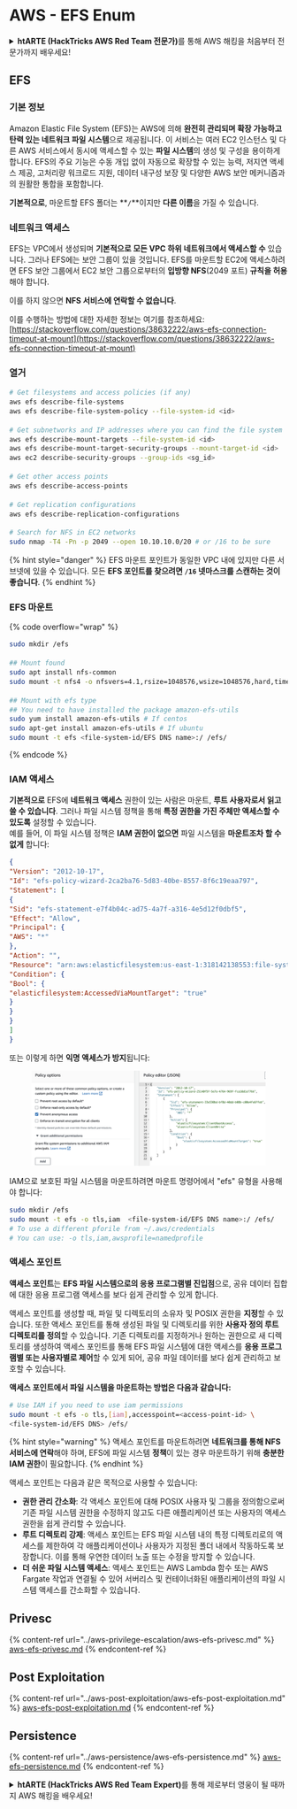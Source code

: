 # AWS - EFS Enum

<details>

<summary><strong>htARTE (HackTricks AWS Red Team 전문가)</strong>를 통해 AWS 해킹을 처음부터 전문가까지 배우세요!</summary>

HackTricks를 지원하는 다른 방법:

* **회사를 HackTricks에서 광고하거나 HackTricks를 PDF로 다운로드**하고 싶다면 [**구독 요금제**](https://github.com/sponsors/carlospolop)를 확인하세요!
* [**공식 PEASS & HackTricks 스왜그**](https://peass.creator-spring.com)를 구매하세요
* [**The PEASS Family**](https://opensea.io/collection/the-peass-family)를 발견하세요, 당사의 독점 [**NFTs**](https://opensea.io/collection/the-peass-family) 컬렉션
* 💬 [**디스코드 그룹**](https://discord.gg/hRep4RUj7f) 또는 [**텔레그램 그룹**](https://t.me/peass)에 **가입**하거나 **트위터** 🐦 [**@hacktricks\_live**](https://twitter.com/hacktricks\_live)를 **팔로우**하세요.
* **HackTricks** 및 **HackTricks Cloud** github 저장소에 PR을 제출하여 **해킹 트릭을 공유**하세요.

</details>

## EFS

### 기본 정보

Amazon Elastic File System (EFS)는 AWS에 의해 **완전히 관리되며 확장 가능하고 탄력 있는 네트워크 파일 시스템**으로 제공됩니다. 이 서비스는 여러 EC2 인스턴스 및 다른 AWS 서비스에서 동시에 액세스할 수 있는 **파일 시스템**의 생성 및 구성을 용이하게 합니다. EFS의 주요 기능은 수동 개입 없이 자동으로 확장할 수 있는 능력, 저지연 액세스 제공, 고처리량 워크로드 지원, 데이터 내구성 보장 및 다양한 AWS 보안 메커니즘과의 원활한 통합을 포함합니다.

**기본적으로**, 마운트할 EFS 폴더는 **`/`**이지만 **다른 이름**을 가질 수 있습니다.

### 네트워크 액세스

EFS는 VPC에서 생성되며 **기본적으로 모든 VPC 하위 네트워크에서 액세스할 수** 있습니다. 그러나 EFS에는 보안 그룹이 있을 것입니다. EFS를 마운트할 EC2에 액세스하려면 EFS 보안 그룹에서 EC2 보안 그룹으로부터의 **입방향 NFS**(2049 포트) **규칙을 허용**해야 합니다.

이를 하지 않으면 **NFS 서비스에 연락할 수 없습니다**.

이를 수행하는 방법에 대한 자세한 정보는 여기를 참조하세요: [https://stackoverflow.com/questions/38632222/aws-efs-connection-timeout-at-mount](https://stackoverflow.com/questions/38632222/aws-efs-connection-timeout-at-mount)

### 열거
```bash
# Get filesystems and access policies (if any)
aws efs describe-file-systems
aws efs describe-file-system-policy --file-system-id <id>

# Get subnetworks and IP addresses where you can find the file system
aws efs describe-mount-targets --file-system-id <id>
aws efs describe-mount-target-security-groups --mount-target-id <id>
aws ec2 describe-security-groups --group-ids <sg_id>

# Get other access points
aws efs describe-access-points

# Get replication configurations
aws efs describe-replication-configurations

# Search for NFS in EC2 networks
sudo nmap -T4 -Pn -p 2049 --open 10.10.10.0/20 # or /16 to be sure
```
{% hint style="danger" %}
EFS 마운트 포인트가 동일한 VPC 내에 있지만 다른 서브넷에 있을 수 있습니다. 모든 **EFS 포인트를 찾으려면 `/16` 넷마스크를 스캔하는 것이 좋습니다**.
{% endhint %}

### EFS 마운트

{% code overflow="wrap" %}
```bash
sudo mkdir /efs

## Mount found
sudo apt install nfs-common
sudo mount -t nfs4 -o nfsvers=4.1,rsize=1048576,wsize=1048576,hard,timeo=600,retrans=2,noresvport <IP>:/ /efs

## Mount with efs type
## You need to have installed the package amazon-efs-utils
sudo yum install amazon-efs-utils # If centos
sudo apt-get install amazon-efs-utils # If ubuntu
sudo mount -t efs <file-system-id/EFS DNS name>:/ /efs/
```
{% endcode %}

### IAM 액세스

**기본적으로** EFS에 **네트워크 액세스** 권한이 있는 사람은 마운트, **루트 사용자로서 읽고 쓸 수 있습니다**. 그러나 파일 시스템 정책을 통해 **특정 권한을 가진 주체만 액세스할 수 있도록** 설정할 수 있습니다.\
예를 들어, 이 파일 시스템 정책은 **IAM 권한이 없으면** 파일 시스템을 **마운트조차 할 수 없게** 합니다:
```json
{
"Version": "2012-10-17",
"Id": "efs-policy-wizard-2ca2ba76-5d83-40be-8557-8f6c19eaa797",
"Statement": [
{
"Sid": "efs-statement-e7f4b04c-ad75-4a7f-a316-4e5d12f0dbf5",
"Effect": "Allow",
"Principal": {
"AWS": "*"
},
"Action": "",
"Resource": "arn:aws:elasticfilesystem:us-east-1:318142138553:file-system/fs-0ab66ad201b58a018",
"Condition": {
"Bool": {
"elasticfilesystem:AccessedViaMountTarget": "true"
}
}
}
]
}
```
또는 이렇게 하면 **익명 액세스가 방지**됩니다:

<figure><img src="../../../.gitbook/assets/image (278).png" alt=""><figcaption></figcaption></figure>

IAM으로 보호된 파일 시스템을 마운트하려면 마운트 명령어에서 "efs" 유형을 사용해야 합니다:
```bash
sudo mkdir /efs
sudo mount -t efs -o tls,iam  <file-system-id/EFS DNS name>:/ /efs/
# To use a different pforile from ~/.aws/credentials
# You can use: -o tls,iam,awsprofile=namedprofile
```
### 액세스 포인트

**액세스 포인트**는 **EFS 파일 시스템으로의 응용 프로그램별 진입점**으로, 공유 데이터 집합에 대한 응용 프로그램 액세스를 보다 쉽게 관리할 수 있게 합니다.

액세스 포인트를 생성할 때, 파일 및 디렉토리의 소유자 및 POSIX 권한을 **지정**할 수 있습니다. 또한 액세스 포인트를 통해 생성된 파일 및 디렉토리를 위한 **사용자 정의 루트 디렉토리를 정의**할 수 있습니다. 기존 디렉토리를 지정하거나 원하는 권한으로 새 디렉토리를 생성하여 액세스 포인트를 통해 EFS 파일 시스템에 대한 액세스를 **응용 프로그램별 또는 사용자별로 제어**할 수 있게 되어, 공유 파일 데이터를 보다 쉽게 관리하고 보호할 수 있습니다.

**액세스 포인트에서 파일 시스템을 마운트하는 방법은 다음과 같습니다:**
```bash
# Use IAM if you need to use iam permissions
sudo mount -t efs -o tls,[iam],accesspoint=<access-point-id> \
<file-system-id/EFS DNS> /efs/
```
{% hint style="warning" %}
액세스 포인트를 마운트하려면 **네트워크를 통해 NFS 서비스에 연락**해야 하며, EFS에 파일 시스템 **정책**이 있는 경우 마운트하기 위해 **충분한 IAM 권한**이 필요합니다.
{% endhint %}

액세스 포인트는 다음과 같은 목적으로 사용할 수 있습니다:

* **권한 관리 간소화**: 각 액세스 포인트에 대해 POSIX 사용자 및 그룹을 정의함으로써 기존 파일 시스템 권한을 수정하지 않고도 다른 애플리케이션 또는 사용자의 액세스 권한을 쉽게 관리할 수 있습니다.
* **루트 디렉토리 강제**: 액세스 포인트는 EFS 파일 시스템 내의 특정 디렉토리로의 액세스를 제한하여 각 애플리케이션이나 사용자가 지정된 폴더 내에서 작동하도록 보장합니다. 이를 통해 우연한 데이터 노출 또는 수정을 방지할 수 있습니다.
* **더 쉬운 파일 시스템 액세스**: 액세스 포인트는 AWS Lambda 함수 또는 AWS Fargate 작업과 연결될 수 있어 서버리스 및 컨테이너화된 애플리케이션의 파일 시스템 액세스를 간소화할 수 있습니다.

## Privesc

{% content-ref url="../aws-privilege-escalation/aws-efs-privesc.md" %}
[aws-efs-privesc.md](../aws-privilege-escalation/aws-efs-privesc.md)
{% endcontent-ref %}

## Post Exploitation

{% content-ref url="../aws-post-exploitation/aws-efs-post-exploitation.md" %}
[aws-efs-post-exploitation.md](../aws-post-exploitation/aws-efs-post-exploitation.md)
{% endcontent-ref %}

## Persistence

{% content-ref url="../aws-persistence/aws-efs-persistence.md" %}
[aws-efs-persistence.md](../aws-persistence/aws-efs-persistence.md)
{% endcontent-ref %}

<details>

<summary><strong>htARTE (HackTricks AWS Red Team Expert)</strong>를 통해 제로부터 영웅이 될 때까지 AWS 해킹을 배우세요!</summary>

HackTricks를 지원하는 다른 방법:

* **회사를 HackTricks에서 광고하거나 PDF로 다운로드**하려면 [**구독 요금제**](https://github.com/sponsors/carlospolop)를 확인하세요!
* [**공식 PEASS & HackTricks 스왜그**](https://peass.creator-spring.com)를 구입하세요
* [**The PEASS Family**](https://opensea.io/collection/the-peass-family)를 발견하세요, 당사의 독점 [**NFTs**](https://opensea.io/collection/the-peass-family) 컬렉션
* 💬 [**디스코드 그룹**](https://discord.gg/hRep4RUj7f) 또는 [**텔레그램 그룹**](https://t.me/peass)에 **가입**하거나 **트위터** 🐦 [**@hacktricks\_live**](https://twitter.com/hacktricks\_live)를 **팔로우**하세요.
* **HackTricks** 및 **HackTricks Cloud** github 저장소에 PR을 제출하여 **해킹 트릭을 공유**하세요.

</details>

